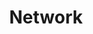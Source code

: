 ---
title: "Network"
description: "Network"
slug: "network"
# image: "hutomo-abrianto-l2jk-uxb1BY-unsplash.jpg"
style:
    background: "#3058af"
    color: "#ffffff"
---